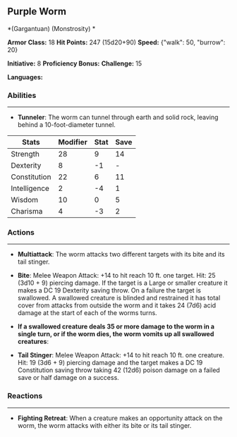 ## Purple Worm
*(Gargantuan) (Monstrosity) *

**Armor Class:** 18
**Hit Points:** 247 (15d20+90)
**Speed:** {"walk": 50, "burrow": 20}

**Initiative:** 8
**Proficiency Bonus:**
**Challenge:** 15

**Languages:** 

### Abilities
 --- 
- **Tunneler**: The worm can tunnel through earth and solid rock, leaving behind a 10-foot-diameter tunnel.



| Stats | Modifier | Stat | Save
| ---- | ---- | ---- | ---- |
| Strength | 28 | 9 | 14 |
| Dexterity | 8 | -1 | - |
| Constitution | 22 | 6 | 11 |
| Intelligence | 2 | -4 | 1 |
| Wisdom | 10 | 0 | 5 |
| Charisma | 4 | -3 | 2 |

### Actions
 --- 
- **Multiattack**: The worm attacks two different targets with its bite and its tail stinger.

- **Bite**: Melee Weapon Attack: +14 to hit  reach 10 ft.  one target. Hit: 25 (3d10 + 9) piercing damage. If the target is a Large or smaller creature  it makes a DC 19 Dexterity saving throw. On a failure  the target is swallowed. A swallowed creature is blinded and restrained  it has total cover from attacks from outside the worm  and it takes 24 (7d6) acid damage at the start of each of the worms turns.

- **If a swallowed creature deals 35 or more damage to the worm in a single turn, or if the worm dies, the worm vomits up all swallowed creatures**: 

- **Tail Stinger**: Melee Weapon Attack: +14 to hit  reach 10 ft.  one creature. Hit: 19 (3d6 + 9) piercing damage  and the target makes a DC 19 Constitution saving throw  taking 42 (12d6) poison damage on a failed save or half damage on a success.

### Reactions
 --- 
- **Fighting Retreat**: When a creature makes an opportunity attack on the worm, the worm attacks with either its bite or its tail stinger.

